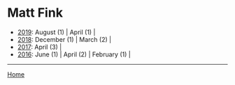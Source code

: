 # Matt Fink

  * [2019](./matt-fink-2019.md): 
      August (1) | 
      April (1) | 
  * [2018](./matt-fink-2018.md): 
      December (1) | 
      March (2) | 
  * [2017](./matt-fink-2017.md): 
      April (3) | 
  * [2016](./matt-fink-2016.md): 
      June (1) | 
      April (2) | 
      February (1) | 

----

[Home](../)

